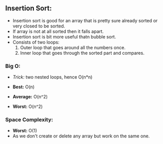 ## Insertion Sort:

* Insertion sort is good for an array that is pretty sure already sorted or very closed to be sorted.
* If array is not at all sorted then it falls apart.
* Insertion sort is bit more useful thatn bubble sort.
* Consists of two loops:
  1. Outer loop that goes around all the numbers once.
  2. Inner loop that goes through the sorted part and compares.

### Big O:

* _Trick:_ two nested loops, hence O(n*n)

* **Best:** O(n)
* **Average:** O(n^2)
* **Worst:** O(n^2)

### Space Complexity:

* **Worst:** O(1)
* As we don't create or delete any array but work on the same one.
